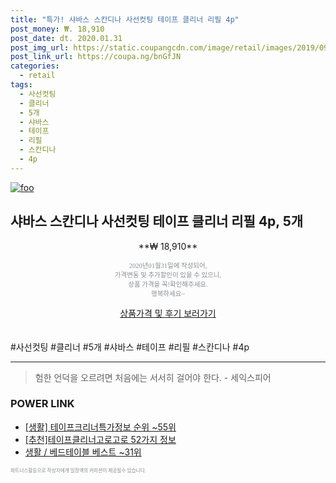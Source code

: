 ```yaml
--- 
title: "특가! 샤바스 스칸디나 사선컷팅 테이프 클리너 리필 4p" 
post_money: ₩. 18,910 
post_date: dt. 2020.01.31 
post_img_url: https://static.coupangcdn.com/image/retail/images/2019/09/23/14/5/96fd03d4-474c-47c1-b735-1173d5a01d19.jpg 
post_link_url: https://coupa.ng/bnGfJN 
categories: 
  - retail 
tags: 
  - 사선컷팅 
  - 클리너 
  - 5개 
  - 샤바스 
  - 테이프 
  - 리필 
  - 스칸디나 
  - 4p 
--- 
```

[![foo](https://static.coupangcdn.com/image/retail/images/2019/09/23/14/5/96fd03d4-474c-47c1-b735-1173d5a01d19.jpg)](https://coupa.ng/bnGfJN) 

## 샤바스 스칸디나 사선컷팅 테이프 클리너 리필 4p, 5개 
<p style="text-align: center;">**₩ 18,910**</p> 
<p style="text-align: center;"><span style="color: #898c8f; font-family: Georgia,Times,serif; font-size: 0.75em;">2020년01월31일에 작성되어, <br>가격변동 및 추가할인이 있을 수 있으니,<br> 상품 가격을 꼭!확인해주세요.<br>행복하세요~</span> 
</p>	 
<div markdown="0" style="text-align: center;"><a href="https://coupa.ng/bnGfJN" class="btn btn--success">상품가격 및 후기 보러가기</a></div> 
<br><br> 
  #사선컷팅 #클리너 #5개 #샤바스 #테이프 #리필 #스칸디나 #4p 
<hr> 

> 험한 언덕을 오르려면 처음에는 서서히 걸어야 한다. - 세익스피어 


### POWER LINK

* <a href="https://blog.naver.com/sakai111/221772099233" target="_blank"> [생활] 테이프크리너특가정보 순위 ~55위</a>
* <a href="https://blog.naver.com/fasyy4321/221790884076" target="_blank">[추천]테이프클리너고로고로 52가지 정보</a>
* <a href="https://blog.naver.com/santokki14/221779921488" target="_blank">생활 / 베드테이블 베스트 ~31위</a>

<span style="color: #898c8f; font-family: Georgia,Times,serif; font-size: 0.55em;">파트너스활동으로 작성자에게 일정액의 커미션이 제공될수 있습니다.</span> 
